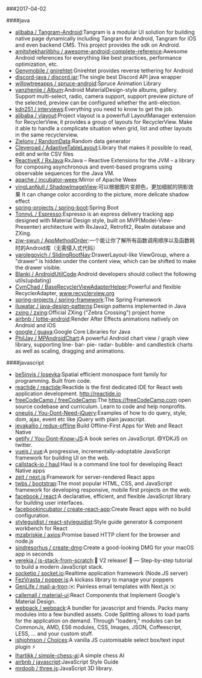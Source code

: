 ###2017-04-02 

####java
* [alibaba / Tangram-Android](https://github.com/alibaba/Tangram-Android):Tangram is a modular UI solution for building native page dynamically including Tangram for Android, Tangram for iOS and even backend CMS. This project provides the sdk on Android.
* [amitshekhariitbhu / awesome-android-complete-reference](https://github.com/amitshekhariitbhu/awesome-android-complete-reference):Awesome Android references for everything like best practices, performance optimization, etc.
* [Genymobile / gnirehtet](https://github.com/Genymobile/gnirehtet):Gnirehtet provides reverse tethering for Android
* [discord-java / discord.jar](https://github.com/discord-java/discord.jar):The single best Discord API java wrapper
* [willowtreeapps / spruce-android](https://github.com/willowtreeapps/spruce-android):Spruce Animation Library
* [yanzhenjie / Album](https://github.com/yanzhenjie/Album):Android MaterialDesign-style albums, gallery. Support multi-select, radio, camera support, support preview picture of the selected, preview can be configured whether the anti-election.
* [kdn251 / interviews](https://github.com/kdn251/interviews):Everything you need to know to get the job.
* [alibaba / vlayout](https://github.com/alibaba/vlayout):Project vlayout is a powerfull LayoutManager extension for RecyclerView, it provides a group of layouts for RecyclerView. Make it able to handle a complicate situation when grid, list and other layouts in the same recyclerview.
* [ZieIony / RandomData](https://github.com/ZieIony/RandomData):Random data generator
* [Cleveroad / AdaptiveTableLayout](https://github.com/Cleveroad/AdaptiveTableLayout):Library that makes it possible to read, edit and write CSV files
* [ReactiveX / RxJava](https://github.com/ReactiveX/RxJava):RxJava – Reactive Extensions for the JVM – a library for composing asynchronous and event-based programs using observable sequences for the Java VM.
* [apache / incubator-weex](https://github.com/apache/incubator-weex):Mirror of Apache Weex
* [yingLanNull / ShadowImageView](https://github.com/yingLanNull/ShadowImageView):可以根据图片变颜色，更加细腻的阴影效果 It can change color according to the picture, more delicate shadow effect
* [spring-projects / spring-boot](https://github.com/spring-projects/spring-boot):Spring Boot
* [TonnyL / Espresso](https://github.com/TonnyL/Espresso):Espresso is an express delivery tracking app designed with Material Design style, built on MVP(Model-View-Presenter) architecture with RxJava2, Retrofit2, Realm database and ZXing.
* [zjw-swun / AppMethodOrder](https://github.com/zjw-swun/AppMethodOrder):一个能让你了解所有函数调用顺序以及函数耗时的Android库（无需侵入式代码）
* [yarolegovich / SlidingRootNav](https://github.com/yarolegovich/SlidingRootNav):DrawerLayout-like ViewGroup, where a "drawer" is hidden under the content view, which can be shifted to make the drawer visible.
* [Blankj / AndroidUtilCode](https://github.com/Blankj/AndroidUtilCode):Android developers should collect the following utils(updating)
* [CymChad / BaseRecyclerViewAdapterHelper](https://github.com/CymChad/BaseRecyclerViewAdapterHelper):Powerful and flexible RecyclerAdapter, www.recyclerview.org
* [spring-projects / spring-framework](https://github.com/spring-projects/spring-framework):The Spring Framework
* [iluwatar / java-design-patterns](https://github.com/iluwatar/java-design-patterns):Design patterns implemented in Java
* [zxing / zxing](https://github.com/zxing/zxing):Official ZXing ("Zebra Crossing") project home
* [airbnb / lottie-android](https://github.com/airbnb/lottie-android):Render After Effects animations natively on Android and iOS
* [google / guava](https://github.com/google/guava):Google Core Libraries for Java
* [PhilJay / MPAndroidChart](https://github.com/PhilJay/MPAndroidChart):A powerful Android chart view / graph view library, supporting line- bar- pie- radar- bubble- and candlestick charts as well as scaling, dragging and animations.

####javascript
* [be5invis / Iosevka](https://github.com/be5invis/Iosevka):Spatial efficient monospace font family for programming. Built from code.
* [reactide / reactide](https://github.com/reactide/reactide):Reactide is the first dedicated IDE for React web application development. http://reactide.io
* [freeCodeCamp / freeCodeCamp](https://github.com/freeCodeCamp/freeCodeCamp):The https://freeCodeCamp.com open source codebase and curriculum. Learn to code and help nonprofits.
* [oneuijs / You-Dont-Need-jQuery](https://github.com/oneuijs/You-Dont-Need-jQuery):Examples of how to do query, style, dom, ajax, event etc like jQuery with plain javascript.
* [jevakallio / redux-offline](https://github.com/jevakallio/redux-offline):Build Offline-First Apps for Web and React Native
* [getify / You-Dont-Know-JS](https://github.com/getify/You-Dont-Know-JS):A book series on JavaScript. @YDKJS on twitter.
* [vuejs / vue](https://github.com/vuejs/vue):A progressive, incrementally-adoptable JavaScript framework for building UI on the web.
* [callstack-io / haul](https://github.com/callstack-io/haul):Haul is a command line tool for developing React Native apps
* [zeit / next.js](https://github.com/zeit/next.js):Framework for server-rendered React apps
* [twbs / bootstrap](https://github.com/twbs/bootstrap):The most popular HTML, CSS, and JavaScript framework for developing responsive, mobile first projects on the web.
* [facebook / react](https://github.com/facebook/react):A declarative, efficient, and flexible JavaScript library for building user interfaces.
* [facebookincubator / create-react-app](https://github.com/facebookincubator/create-react-app):Create React apps with no build configuration.
* [styleguidist / react-styleguidist](https://github.com/styleguidist/react-styleguidist):Style guide generator & component workbench for React
* [mzabriskie / axios](https://github.com/mzabriskie/axios):Promise based HTTP client for the browser and node.js
* [sindresorhus / create-dmg](https://github.com/sindresorhus/create-dmg):Create a good-looking DMG for your macOS app in seconds
* [verekia / js-stack-from-scratch](https://github.com/verekia/js-stack-from-scratch):🎉 V2 release! 🎉 — Step-by-step tutorial to build a modern JavaScript stack.
* [socketio / socket.io](https://github.com/socketio/socket.io):Realtime application framework (Node.JS server)
* [FezVrasta / popper.js](https://github.com/FezVrasta/popper.js):A kickass library to manage your poppers
* [GenLife / mail-a-tron](https://github.com/GenLife/mail-a-tron):✉️ Painless email templates with Next.js ✉️
* [callemall / material-ui](https://github.com/callemall/material-ui):React Components that Implement Google's Material Design.
* [webpack / webpack](https://github.com/webpack/webpack):A bundler for javascript and friends. Packs many modules into a few bundled assets. Code Splitting allows to load parts for the application on demand. Through "loaders," modules can be CommonJs, AMD, ES6 modules, CSS, Images, JSON, Coffeescript, LESS, ... and your custom stuff.
* [jshjohnson / Choices](https://github.com/jshjohnson/Choices):A vanilla JS customisable select box/text input plugin ⚡️
* [lhartikk / simple-chess-ai](https://github.com/lhartikk/simple-chess-ai):A simple chess AI
* [airbnb / javascript](https://github.com/airbnb/javascript):JavaScript Style Guide
* [mrdoob / three.js](https://github.com/mrdoob/three.js):JavaScript 3D library.
